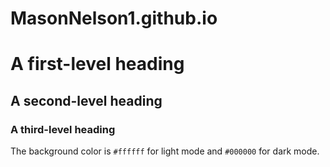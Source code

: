 # MasonNelson1.github.io

# A first-level heading
## A second-level heading
### A third-level heading


The background color is `#ffffff` for light mode and `#000000` for dark mode.
